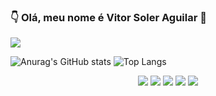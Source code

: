 ### :point_down: Olá, meu nome é Vitor Soler Aguilar :wave:
<a href="https://www.linkedin.com/in/vitorsoleraguilar/" target="_blank"><img src="https://img.shields.io/badge/LinkedIn-0077B5?style=for-the-badge&logo=linkedin&logoColor=white" target="_blank"></a>

![Anurag's GitHub stats](https://github-readme-stats.vercel.app/api?username=VitorSolerAguilar&show_icons=true&theme=tokyonight)
![Top Langs](https://github-readme-stats.vercel.app/api/top-langs/?username=VitorSolerAguilar&layout=compact&theme=tokyonight)

<div style="display: inline_block" align="center">
    <img src="https://icongr.am/devicon/csharp-original.svg?size=70&color=currentColor">
    <img src="https://icongr.am/devicon/cplusplus-original.svg?size=70&color=currentColor">
    <img src="https://icongr.am/devicon/c-original.svg?size=70&color=currentColor">
    <img src="https://icongr.am/devicon/git-original.svg?size=70&color=currentColor">
    <img src="https://icongr.am/devicon/mysql-original-wordmark.svg?size=70&color=currentColor">
</div>
